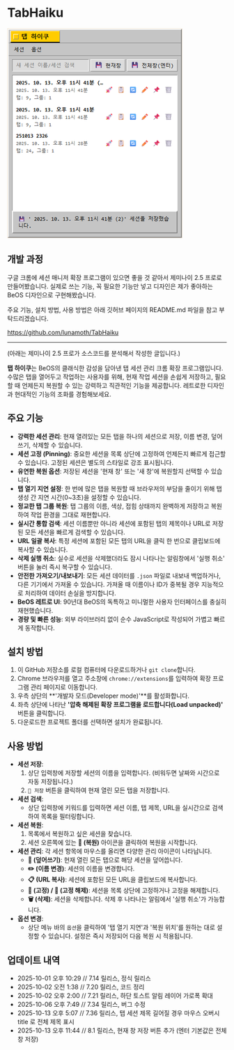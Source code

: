 # TabHaiku

![TabHiaku](https://raw.githubusercontent.com/lunamoth/TabHaiku/refs/heads/main/251013_TabHaiku_8.1_Screenshot.png)

## 개발 과정

구글 크롬에 세션 매니저 확장 프로그램이 있으면 좋을 것 같아서 제미나이 2.5 프로로 만들어봤습니다. 실제로 쓰는 기능, 꼭 필요한 기능만 넣고 디자인은 제가 좋아하는 BeOS 디자인으로 구현해봤습니다.

주요 기능, 설치 방법, 사용 방법은 아래 깃허브 페이지의 README.md 파일을 참고 부탁드리겠습니다.

https://github.com/lunamoth/TabHaiku

---

(아래는 제미나이 2.5 프로가 소스코드를 분석해서 작성한 글입니다.)

**탭 하이쿠**는 BeOS의 클래식한 감성을 담아낸 탭 세션 관리 크롬 확장 프로그램입니다. 수많은 탭을 열어두고 작업하는 사용자를 위해, 현재 작업 세션을 손쉽게 저장하고, 필요할 때 언제든지 복원할 수 있는 강력하고 직관적인 기능을 제공합니다. 레트로한 디자인과 현대적인 기능의 조화를 경험해보세요.

## 주요 기능

*   **강력한 세션 관리**: 현재 열려있는 모든 탭을 하나의 세션으로 저장, 이름 변경, 덮어쓰기, 삭제할 수 있습니다.
*   **세션 고정 (Pinning)**: 중요한 세션을 목록 상단에 고정하여 언제든지 빠르게 접근할 수 있습니다. 고정된 세션은 별도의 스타일로 강조 표시됩니다.
*   **유연한 복원 옵션**: 저장된 세션을 '현재 창' 또는 '새 창'에 복원할지 선택할 수 있습니다.
*   **탭 열기 지연 설정**: 한 번에 많은 탭을 복원할 때 브라우저의 부담을 줄이기 위해 탭 생성 간 지연 시간(0~3초)을 설정할 수 있습니다.
*   **정교한 탭 그룹 복원**: 탭 그룹의 이름, 색상, 접힘 상태까지 완벽하게 저장하고 복원하여 작업 환경을 그대로 재현합니다.
*   **실시간 통합 검색**: 세션 이름뿐만 아니라 세션에 포함된 탭의 제목이나 URL로 저장된 모든 세션을 빠르게 검색할 수 있습니다.
*   **URL 일괄 복사**: 특정 세션에 포함된 모든 탭의 URL을 클릭 한 번으로 클립보드에 복사할 수 있습니다.
*   **삭제 실행 취소**: 실수로 세션을 삭제했더라도 잠시 나타나는 알림창에서 '실행 취소' 버튼을 눌러 즉시 복구할 수 있습니다.
*   **안전한 가져오기/내보내기**: 모든 세션 데이터를 `.json` 파일로 내보내 백업하거나, 다른 기기에서 가져올 수 있습니다. 가져올 때 이름이나 ID가 중복될 경우 지능적으로 처리하여 데이터 손실을 방지합니다.
*   **BeOS 레트로 UI**: 90년대 BeOS의 독특하고 미니멀한 사용자 인터페이스를 충실히 재현했습니다.
*   **경량 및 빠른 성능**: 외부 라이브러리 없이 순수 JavaScript로 작성되어 가볍고 빠르게 동작합니다.

## 설치 방법

1.  이 GitHub 저장소를 로컬 컴퓨터에 다운로드하거나 `git clone`합니다.
2.  Chrome 브라우저를 열고 주소창에 `chrome://extensions`를 입력하여 확장 프로그램 관리 페이지로 이동합니다.
3.  우측 상단의 **'개발자 모드(Developer mode)'**를 활성화합니다.
4.  좌측 상단에 나타난 **'압축 해제된 확장 프로그램을 로드합니다(Load unpacked)'** 버튼을 클릭합니다.
5.  다운로드한 프로젝트 폴더를 선택하면 설치가 완료됩니다.

## 사용 방법

*   **세션 저장**:
    1.  상단 입력창에 저장할 세션의 이름을 입력합니다. (비워두면 날짜와 시간으로 자동 저장됩니다.)
    2.  `💾 저장` 버튼을 클릭하여 현재 열린 모든 탭을 저장합니다.
*   **세션 검색**:
    *   상단 입력창에 키워드를 입력하면 세션 이름, 탭 제목, URL을 실시간으로 검색하여 목록을 필터링합니다.
*   **세션 복원**:
    1.  목록에서 복원하고 싶은 세션을 찾습니다.
    2.  세션 오른쪽에 있는 **🚀 (복원)** 아이콘을 클릭하여 복원을 시작합니다.
*   **세션 관리**: 각 세션 항목에 마우스를 올리면 다양한 관리 아이콘이 나타납니다.
    *   **🔄 (덮어쓰기)**: 현재 열린 모든 탭으로 해당 세션을 덮어씁니다.
    *   **✏️ (이름 변경)**: 세션의 이름을 변경합니다.
    *   **📋 (URL 복사)**: 세션에 포함된 모든 URL을 클립보드에 복사합니다.
    *   **📌 (고정) / 📍 (고정 해제)**: 세션을 목록 상단에 고정하거나 고정을 해제합니다.
    *   **🗑️ (삭제)**: 세션을 삭제합니다. 삭제 후 나타나는 알림에서 '실행 취소'가 가능합니다.
*   **옵션 변경**:
    *   상단 메뉴 바의 `옵션`을 클릭하여 '탭 열기 지연'과 '복원 위치'를 원하는 대로 설정할 수 있습니다. 설정은 즉시 저장되어 다음 복원 시 적용됩니다.

## 업데이트 내역
* 2025-10-01 오후 10:29 // 7.14 릴리스, 정식 릴리스
* 2025-10-02 오전 1:38 // 7.20 릴리스, 코드 정리
* 2025-10-02 오후 2:00 // 7.21 릴리스, 하단 토스트 알림 레이어 가로폭 확대
* 2025-10-06 오후 7:49 // 7.34 릴리스, 버그 수정
* 2025-10-13 오후 5:07 // 7.36 릴리스, 탭 세션 제목 길어질 경우 마우스 오버시 title 로 전체 제목 표시
* 2025-10-13 오후 11:44 // 8.1 릴리스, 현재 창 저장 버튼 추가 (엔터 기본값은 전체 창 저장)
